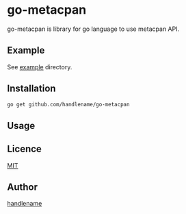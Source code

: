 # go-metacpan

go-metacpan is library for go language to use metacpan API.

## Example

See [example](https://github.com/handlename/go-metacpan/blob/master/example) directory.

## Installation

```bash
go get github.com/handlename/go-metacpan
```

## Usage

## Licence

[MIT](https://github.com/handlename/go-metacpan/blob/master/LICENSE)

## Author

[handlename](https://github.com/handlename)
